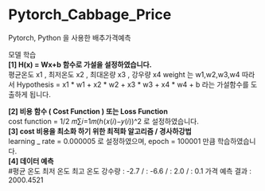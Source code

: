 # Pytorch_Cabbage_Price
Pytorch, Python 을 사용한 배추가격예측

모델 학습 <br>
**[1] H(x) = Wx+b  함수로 가설을 설정하였습니다.**  <br>
    평균온도 x1 , 최저온도 x2 , 최대온량 x3 , 강우량 x4
    weight 는 w1,w2,w3,w4 
    따라서 Hypothesis = x1 * w1 + x2 * w2 + x3 * w3 + x4 * w4 + b 라는 가설함수를 도출하게 됩니다.
    <br>
  
**[2] 비용 함수 ( Cost Function ) 또는 Loss Function** <br>
    cost function = 1/2 𝑚∑𝑖=1𝑚(ℎ(𝑥(𝑖)−𝑦(𝑖))^2 로 설정하였습니다. 
    <br>
**[3] cost 비용을 최소화 하기 위한 최적화 알고리즘 / 경사하강법** <br>
    learning _ rate = 0.000005 로 설정하였으며,
    epoch = 100001 만큼 학습하였습니다.
    <br>
**[4] 데이터 예측**<br>
    #평균 온도 최저 온도 최고 온도 강수량 : -2.7 / : -6.6 / : 2.0 / : 0.1
    가격 예측 결과  : 2000.4521 
    
